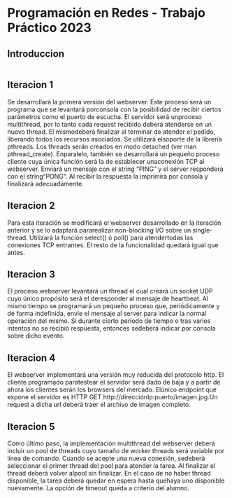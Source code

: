 # Programación en Redes - Trabajo Práctico 2023

## Introduccion

```
```



## Iteracion 1

Se desarrollará la primera versión del webserver. Este proceso será un programa que se levantará
porconsola con la posibilidad de recibir ciertos parámetros como el puerto de escucha. El servidor
será unproceso multithread, por lo tanto cada request recibido deberá atenderse en un nuevo thread.
El mismodeberá finalizar al terminar de atender el pedido, liberando todos los recursos asociados.
Se utilizará elsoporte de la librería pthreads. Los threads serán creados en modo detached (ver
man pthread_create). Enparalelo, también se desarrollará un pequeño proceso cliente cuya única
función será la de establecer unaconexión TCP al webserver. Enviará un mensaje con el string
“PING” y el server responderá con el string“PONG”. Al recibir la respuesta la imprimirá por
consola y finalizará adecuadamente.


## Iteracion 2

Para esta iteración se modificará el webserver desarrollado en la iteración anterior y se lo
adaptará pararealizar non-blocking I/O sobre un single-thread. Utilizará la función select()
ó poll() para atendertodas las conexiones TCP entrantes. El resto de la funcionalidad quedará
igual que antes.


## Iteracion 3

El proceso webserver levantará un thread el cual creará un socket UDP cuyo único propósito será
el deresponder al mensaje de heartbeat. Al mismo tiempo se programará un pequeño proceso que,
periódicamente y de forma indefinida, envíe el mensaje al server para indicar la normal operación
del mismo. Si durante cierto período de tiempo o tras varios intentos no se recibió respuesta,
entonces sedeberá indicar por consola sobre dicho evento.


## Iteracion 4

El webserver implementará una versión muy reducida del protocolo http. El cliente programado
paratestear el servidor será dado de baja y a partir de ahora los clientes serán los browsers
del mercado. Elúnico endpoint que expone el servidor es
HTTP GET http://direcciónIp:puerto/imagen.jpg.Un request a dicha url deberá traer el
archivo de imagen completo.


## Iteracion 5

Como último paso, la implementación multithread del webserver deberá incluir un pool de threads
cuyo tamaño de worker threads será variable por línea de comando. Cuando se acepte una nueva
conexión, sedeberá seleccionar el primer thread del pool para atender la tarea. Al finalizar el
thread deberá volver alpool sin finalizar. En el caso de no haber thread disponible, la tarea
deberá quedar en espera hasta quehaya uno disponible nuevamente. La opción de timeout queda
a criterio del alumno.

